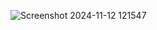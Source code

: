 ![Screenshot 2024-11-12 121547](https://github.com/user-attachments/assets/3c2cb964-fc71-479c-8f51-ed411660e261)
